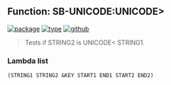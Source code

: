 ## Function: SB-UNICODE:UNICODE>
[![package](https://img.shields.io/badge/Package-SB--UNICODE-5f9ea0.svg?style=social&colorA=999999)](../) [![type](https://img.shields.io/badge/Type-Function-5f9ea0.svg?style=social&colorA=999999)](../#function) [![github](https://img.shields.io/badge/GitHub-View_the_source-5f9ea0.svg?style=social&colorA=999999&logo=github)](https://github.com/sbcl/sbcl/blob/master/src/code/target-unicode.lisp/) 

> Tests if STRING2 is UNICODE< STRING1.

### Lambda list
```
(STRING1 STRING2 &KEY START1 END1 START2 END2)
```

